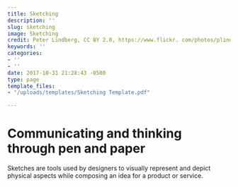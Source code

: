 ```yaml
---
title: Sketching
description: ''
slug: sketching
image: Sketching
credit: Peter Lindberg, CC BY 2.0, https://www.flickr. com/photos/plindberg/2557393147/
keywords: ''
categories:
- ''
- ''
date: 2017-10-31 21:28:43 -0500
type: page
template_files:
- "/uploads/templates/Sketching Template.pdf"

---
```

# Communicating and thinking through pen and paper

Sketches are tools used by designers to visually represent and depict physical aspects while composing an idea for a product or service. 
